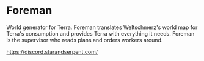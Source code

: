 # Foreman
World generator for Terra. Foreman translates Weltschmerz's world map for Terra's consumption and provides Terra with everything it needs. Foreman is the supervisor who reads plans and orders workers around.

https://discord.starandserpent.com/
